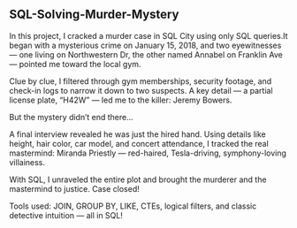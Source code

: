 ## SQL-Solving-Murder-Mystery
In this project, I cracked a murder case in SQL City using only SQL queries.It began with a mysterious crime on January 15, 2018, and two eyewitnesses — one living on Northwestern Dr, the other named Annabel on Franklin Ave — pointed me toward the local gym.

Clue by clue, I filtered through gym memberships, security footage, and check-in logs to narrow it down to two suspects. A key detail — a partial license plate, “H42W” — led me to the killer: Jeremy Bowers.

But the mystery didn’t end there...

A final interview revealed he was just the hired hand. Using details like height, hair color, car model, and concert attendance, I tracked the real mastermind:
Miranda Priestly — red-haired, Tesla-driving, symphony-loving villainess.

With SQL, I unraveled the entire plot and brought the murderer and the mastermind to justice.
Case closed!

Tools used: JOIN, GROUP BY, LIKE, CTEs, logical filters, and classic detective intuition — all in SQL!
